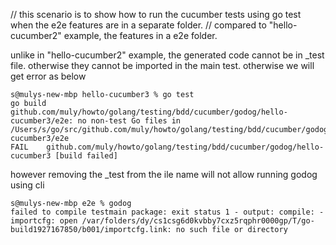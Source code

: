 // this scenario is to show how to run the cucumber tests using go test when the e2e features are in a separate folder.
// compared to "hello-cucumber2" example, the features in a e2e folder.



unlike in "hello-cucumber2" example, the generated code cannot be in _test file. otherwise they cannot be imported in the main test. otherwise we will get error as below

```
s@mulys-new-mbp hello-cucumber3 % go test
go build github.com/muly/howto/golang/testing/bdd/cucumber/godog/hello-cucumber3/e2e: no non-test Go files in /Users/s/go/src/github.com/muly/howto/golang/testing/bdd/cucumber/godog/hello-cucumber3/e2e
FAIL    github.com/muly/howto/golang/testing/bdd/cucumber/godog/hello-cucumber3 [build failed]
```

however removing the _test from the  ile name will not allow running godog using cli

```
s@mulys-new-mbp e2e % godog
failed to compile testmain package: exit status 1 - output: compile: -importcfg: open /var/folders/dy/cs1csg6d0kvbby7cxz5rqphr0000gp/T/go-build1927167850/b001/importcfg.link: no such file or directory
```